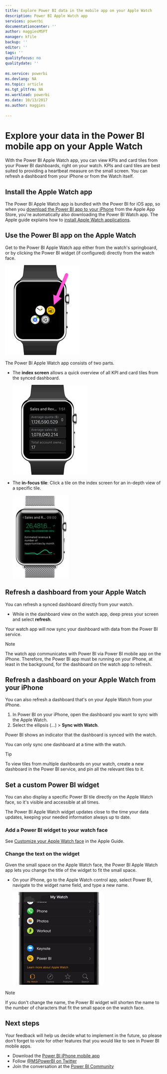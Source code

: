 ```yaml
---
title: Explore Power BI data in the mobile app on your Apple Watch
description: Power BI Apple Watch app
services: powerbi
documentationcenter: ''
author: maggiesMSFT
manager: kfile
backup: ''
editor: ''
tags: ''
qualityfocus: no
qualitydate: ''

ms.service: powerbi
ms.devlang: NA
ms.topic: article
ms.tgt_pltfrm: NA
ms.workload: powerbi
ms.date: 10/13/2017
ms.author: maggies

---
```

# Explore your data in the Power BI mobile app on your Apple Watch
With the Power BI Apple Watch app, you can view KPIs and card tiles from your Power BI dashboards, right on your watch. KPIs and card tiles are best suited to providing a heartbeat measure on the small screen. You can refresh a dashboard from your iPhone or from the Watch itself.

## Install the Apple Watch app
The Power BI Apple Watch app is bundled with the Power BI for iOS app, so when you [download the Power BI app to your iPhone](http://go.microsoft.com/fwlink/?LinkId=522062 "Download the iPhone app") from the Apple App Store, you're automatically also downloading the Power BI Watch app. The Apple guide explains how to [install Apple Watch applications](https://support.apple.com/en-us/HT204784).

## Use the Power BI app on the Apple Watch
Get to the Power BI Apple Watch app either from the watch's springboard, or by clicking the Power BI widget (if configured) directly from the watch face.

![Apple watch](media/mobile-apple-watch/pbi_aplwatch_complicatn240arrow.png)

The Power BI Apple Watch app consists of two parts.

* The **index screen** allows a quick overview of all KPI and card tiles from the synced dashboard.
  
  ![Apple watch](media/mobile-apple-watch/pbi_aplwatch_indexscreen240.png)
* The **in-focus tile**: Click a tile on the index screen for an in-depth view of a specific tile.
  
  ![Apple watch](media/mobile-apple-watch/pbi_aplwatch_kpi.png)

## Refresh a dashboard from your Apple Watch
You can refresh a synced dashboard directly from your watch.

* While in the dashboard view on the watch app, deep press your screen and select **refresh**.

Your watch app will now sync your dashboard with data from the Power BI service.

> [!NOTE]
> The watch app communicates with Power BI via Power BI mobile app on the iPhone. Therefore, the Power BI app must be running on your iPhone, at least in the background, for the dashboard on the watch app to refresh.
> 
> 

## Refresh a dashboard on your Apple Watch from your iPhone
You can also refresh a dashboard that's on your Apple Watch from your iPhone.

1. In Power BI on your iPhone, open the dashboard you want to sync with the Apple Watch. 
2. Select the ellipsis (...) > **Sync with Watch**.

Power BI shows an indicator that the dashboard is synced with the watch.

You can only sync one dashboard at a time with the watch.

> [!TIP]
> To view tiles from multiple dashboards on your watch, create a new dashboard in the Power BI service, and pin all the relevant tiles to it.
> 
> 

## Set a custom Power BI widget
You can also display a specific Power BI tile directly on the Apple Watch face, so it's visible and accessible at all times.

The Power BI Apple Watch widget updates close to the time your data updates, keeping your needed information always up to date.

### Add a Power BI widget to your watch face
See [Customize your Apple Watch face](https://support.apple.com/en-us/HT205536) in the Apple Guide.

### Change the text on the widget
Given the small space on the Apple Watch face, the Power BI Apple Watch app lets you change the title of the widget to fit the small space.

* On your iPhone, go to the Apple Watch control app, select Power BI, navigate to the widget name field, and type a new name.
  
  ![Apple watch](media/mobile-apple-watch/pbi_aplwatch_oniphone.png)

> [!NOTE]
> If you don't change the name, the Power BI widget will shorten the name to the number of characters that fit the small space on the watch face. 
> 
> 

## Next steps
Your feedback will help us decide what to implement in the future, so please don’t forget to vote for other features that you would like to see in Power BI mobile apps. 

* Download the [Power BI iPhone mobile app](http://go.microsoft.com/fwlink/?LinkId=522062)
* Follow [@MSPowerBI on Twitter](https://twitter.com/MSPowerBI)
* Join the conversation at the [Power BI Community](http://community.powerbi.com/)

